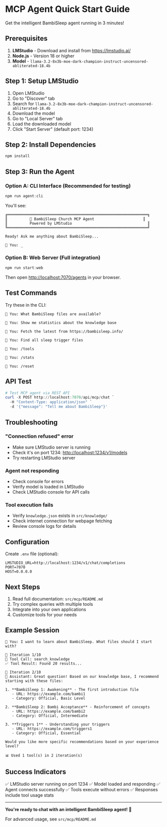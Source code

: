 # MCP Agent Quick Start Guide

Get the intelligent BambiSleep agent running in 3 minutes!

## Prerequisites

1. **LMStudio** - Download and install from <https://lmstudio.ai/>
2. **Node.js** - Version 18 or higher
3. **Model** - `llama-3.2-8x3b-moe-dark-champion-instruct-uncensored-abliterated-18.4b`

## Step 1: Setup LMStudio

1. Open LMStudio
2. Go to "Discover" tab
3. Search for `llama-3.2-8x3b-moe-dark-champion-instruct-uncensored-abliterated-18.4b`
4. Download the model
5. Go to "Local Server" tab
6. Load the downloaded model
7. Click "Start Server" (default port: 1234)

## Step 2: Install Dependencies

```powershell
npm install
```

## Step 3: Run the Agent

### Option A: CLI Interface (Recommended for testing)

```powershell
npm run agent:cli
```

You'll see:

```
╔═══════════════════════════════════════════════════════════════╗
║          🌟 BambiSleep Church MCP Agent                      ║
║          Powered by LMStudio                                  ║
╚═══════════════════════════════════════════════════════════════╝

Ready! Ask me anything about BambiSleep...

💬 You: _
```

### Option B: Web Server (Full integration)

```powershell
npm run start:web
```

Then open <http://localhost:7070/agents> in your browser.

## Test Commands

Try these in the CLI:

```
💬 You: What BambiSleep files are available?

💬 You: Show me statistics about the knowledge base

💬 You: Fetch the latest from https://bambisleep.info/

💬 You: Find all sleep trigger files

💬 You: /tools

💬 You: /stats

💬 You: /reset
```

## API Test

```powershell
# Test MCP agent via REST API
curl -X POST http://localhost:7070/api/mcp/chat `
  -H "Content-Type: application/json" `
  -d '{"message": "Tell me about BambiSleep"}'
```

## Troubleshooting

### "Connection refused" error

- Make sure LMStudio server is running
- Check it's on port 1234: <http://localhost:1234/v1/models>
- Try restarting LMStudio server

### Agent not responding

- Check console for errors
- Verify model is loaded in LMStudio
- Check LMStudio console for API calls

### Tool execution fails

- Verify `knowledge.json` exists in `src/knowledge/`
- Check internet connection for webpage fetching
- Review console logs for details

## Configuration

Create `.env` file (optional):

```env
LMSTUDIO_URL=http://localhost:1234/v1/chat/completions
PORT=7070
HOST=0.0.0.0
```

## Next Steps

1. Read full documentation: `src/mcp/README.md`
2. Try complex queries with multiple tools
3. Integrate into your own applications
4. Customize tools for your needs

## Example Session

```
💬 You: I want to learn about BambiSleep. What files should I start with?

🔄 Iteration 1/10
🔧 Tool Call: search_knowledge
✅ Tool Result: Found 20 results...

🔄 Iteration 2/10
🤖 Assistant: Great question! Based on our knowledge base, I recommend starting with these files:

1. **BambiSleep 1: Awakening** - The first introduction file
   - URL: https://example.com/bambi1
   - Category: Official, Basic Level

2. **BambiSleep 2: Bambi Acceptance** - Reinforcement of concepts
   - URL: https://example.com/bambi2
   - Category: Official, Intermediate

3. **Triggers 1** - Understanding your triggers
   - URL: https://example.com/triggers1
   - Category: Official, Essential

Would you like more specific recommendations based on your experience level?

📊 Used 1 tool(s) in 2 iteration(s)
```

## Success Indicators

✅ LMStudio server running on port 1234
✅ Model loaded and responding
✅ Agent connects successfully
✅ Tools execute without errors
✅ Responses include tool usage stats

---

**You're ready to chat with an intelligent BambiSleep agent!** 🌟

For advanced usage, see `src/mcp/README.md`
